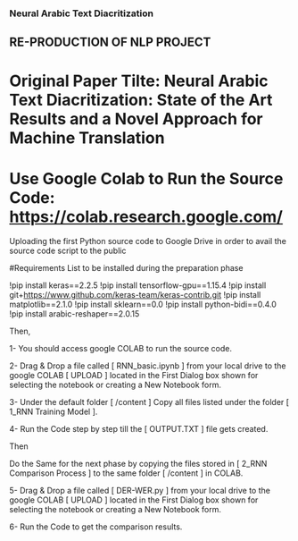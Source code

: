 ### Neural Arabic Text Diacritization
##  RE-PRODUCTION OF NLP PROJECT

#   Original Paper Tilte: Neural Arabic Text Diacritization: State of the Art Results and a Novel Approach for Machine Translation
#   Use Google Colab to Run the Source Code: https://colab.research.google.com/
Uploading the first Python source code to Google Drive in order to avail the source code script to the public 

#Requirements List to be installed during the preparation phase

!pip install keras==2.2.5
!pip install tensorflow-gpu==1.15.4
!pip install git+https://www.github.com/keras-team/keras-contrib.git
!pip install matplotlib==2.1.0
!pip install sklearn==0.0
!pip install python-bidi==0.4.0
!pip install arabic-reshaper==2.0.15

Then,

 1- You should access google COLAB to run the source code.

 2- Drag & Drop a file called [ RNN_basic.ipynb ] from your local drive to the google COLAB [ UPLOAD ] located in the First Dialog box shown 
    for selecting the notebook or creating a New Notebook form.

 3- Under the default folder [ /content ] Copy all files listed under the folder [ 1_RNN Training Model ].

 4- Run the Code step by step till the [ OUTPUT.TXT ] file gets created.

 Then

 Do the Same for the next phase by copying the files stored in [ 2_RNN Comparison Process ] to the same folder [ /content ] in COLAB.

 5- Drag & Drop a file called [ DER-WER.py ] from your local drive to the google COLAB [ UPLOAD ] located in the First Dialog box shown 
    for selecting the notebook or creating a New Notebook form.

 6- Run the Code to get the comparison results.
